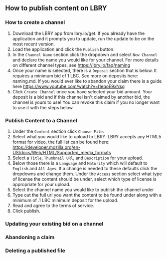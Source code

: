 ## How to publish content on LBRY

### How to create a channel
1. Download the LBRY app from lbry.io/get. If you already have the application and it prompts you to update, run the update to be on the most recent version.
2. Load the application and  click the `Publish` button.
3. In the `Channel Name` section click the dropdown and select `New Channel` and  declare the name you would like for your channel.  For more details on different channel types, see https://lbry.io/faq/naming
4. Once your name is selected, there is a `Deposit` section that is below.  It requires a minimum bid of 1 LBC.   See more on deposits here: naming.md.  If you would ever like to abandon your claim there is a guide here https://www.youtube.com/watch?v=l1eqoE9xNsg
5. Click `Create Channel` once you have selected your bid amount.  Your deposit is a bid and if this channel isn't claimed by another bid, the channel is yours to use!
You can revoke this claim if you no longer want to use it with the steps below.

### Publish Content to a Channel

1. Under the `Content` section click `Choose File`.
2. Select what you would like to upload to LBRY.  LBRY accepts any HTML5 format for video, the full list can be found here: https://developer.mozilla.org/en-US/docs/Web/HTML/Supported_media_formats
3. Select a `Title`, `Thumbnail URl`, and `Description` for your upload.
4.  Below those there is a `Language` and `Maturity` which will default to `English` and `All Ages`.  If a change is needed to these defaults click the dropdowns and change them.
Under the `Access` section select what type of license the content should be under, select which type of license is appropriate for your upload. </br>
5. Select the channel name you would like to publish the channel under
6. Type out the full url you want the content to be found under along with a minimum of .1 LBC minimum deposit for the upload.
7. Read and agree to the terms of service.
8. Click publish.

### Updating your existing bid on a channel


### Abandoning a claim


### Deleting a published file
